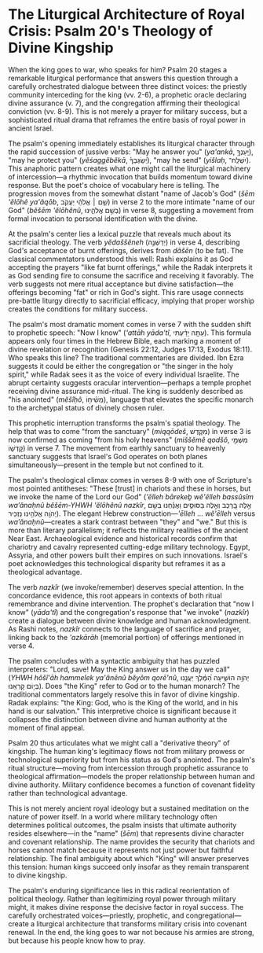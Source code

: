# The Liturgical Architecture of Royal Crisis: Psalm 20's Theology of Divine Kingship

When the king goes to war, who speaks for him? Psalm 20 stages a remarkable liturgical performance that answers this question through a carefully orchestrated dialogue between three distinct voices: the priestly community interceding for the king (vv. 2-6), a prophetic oracle declaring divine assurance (v. 7), and the congregation affirming their theological conviction (vv. 8-9). This is not merely a prayer for military success, but a sophisticated ritual drama that reframes the entire basis of royal power in ancient Israel.

The psalm's opening immediately establishes its liturgical character through the rapid succession of jussive verbs: "May he answer you" (*ya'ankā*, יַֽעַנְךָ֣), "may he protect you" (*yĕśaggĕbĕkā*, יְ֝שַׂגֶּבְךָ֗), "may he send" (*yišlaḥ*, יִשְׁלַֽח־). This anaphoric pattern creates what one might call the liturgical machinery of intercession—a rhythmic invocation that builds momentum toward divine response. But the poet's choice of vocabulary here is telling. The progression moves from the somewhat distant "name of Jacob's God" (*šēm 'ĕlōhê ya'ăqōb*, שֵׁ֤ם ׀ אֱלֹהֵ֬י יַעֲקֹֽב) in verse 2 to the more intimate "name of our God" (*bĕšēm 'ĕlōhênû*, בְּשֵׁ֣ם אֱלֹהֵ֑ינוּ) in verse 8, suggesting a movement from formal invocation to personal identification with the divine.

At the psalm's center lies a lexical puzzle that reveals much about its sacrificial theology. The verb *yĕdaššĕneh* (יְדַשְּׁנֶ֣ה) in verse 4, describing God's acceptance of burnt offerings, derives from *dāšēn* (to be fat). The classical commentators understood this well: Rashi explains it as God accepting the prayers "like fat burnt offerings," while the Radak interprets it as God sending fire to consume the sacrifice and receiving it favorably. The verb suggests not mere ritual acceptance but divine satisfaction—the offerings becoming "fat" or rich in God's sight. This rare usage connects pre-battle liturgy directly to sacrificial efficacy, implying that proper worship creates the conditions for military success.

The psalm's most dramatic moment comes in verse 7 with the sudden shift to prophetic speech: "Now I know" (*'attāh yāda'tî*, עַתָּ֤ה יָדַ֗עְתִּי). This formula appears only four times in the Hebrew Bible, each marking a moment of divine revelation or recognition (Genesis 22:12, Judges 17:13, Exodus 18:11). Who speaks this line? The traditional commentaries are divided. Ibn Ezra suggests it could be either the congregation or "the singer in the holy spirit," while Radak sees it as the voice of every individual Israelite. The abrupt certainty suggests oracular intervention—perhaps a temple prophet receiving divine assurance mid-ritual. The king is suddenly described as "his anointed" (*mĕšîḥô*, מְשִׁ֫יח֥וֹ), language that elevates the specific monarch to the archetypal status of divinely chosen ruler.

This prophetic interruption transforms the psalm's spatial theology. The help that was to come "from the sanctuary" (*miqqōdeš*, מִקֹּ֑דֶשׁ) in verse 3 is now confirmed as coming "from his holy heavens" (*miššĕmê qodšô*, מִשְּׁמֵ֣י קׇדְשׁ֑וֹ) in verse 7. The movement from earthly sanctuary to heavenly sanctuary suggests that Israel's God operates on both planes simultaneously—present in the temple but not confined to it.

The psalm's theological climax comes in verses 8-9 with one of Scripture's most pointed antitheses: "These [trust] in chariots and these in horses, but we invoke the name of the Lord our God" (*'ēlleh bārekeḇ wĕ'ēlleh bassûsîm waʼănaḥnû bĕšēm-YHWH 'ĕlōhênû nazkîr*, אֵ֣לֶּה בָ֭רֶכֶב וְאֵ֣לֶּה בַסּוּסִ֑ים וַאֲנַ֓חְנוּ בְּשֵׁ֥ם יְהֹוָ֖ה אֱלֹהֵ֥ינוּ נַזְכִּֽיר). The elegant Hebrew construction—*'ēlleh* ... *wĕ'ēlleh* versus *waʼănaḥnû*—creates a stark contrast between "they" and "we." But this is more than literary parallelism; it reflects the military realities of the ancient Near East. Archaeological evidence and historical records confirm that chariotry and cavalry represented cutting-edge military technology. Egypt, Assyria, and other powers built their empires on such innovations. Israel's poet acknowledges this technological disparity but reframes it as a theological advantage.

The verb *nazkîr* (we invoke/remember) deserves special attention. In the concordance evidence, this root appears in contexts of both ritual remembrance and divine intervention. The prophet's declaration that "now I know" (*yāda'tî*) and the congregation's response that "we invoke" (*nazkîr*) create a dialogue between divine knowledge and human acknowledgment. As Rashi notes, *nazkîr* connects to the language of sacrifice and prayer, linking back to the *'azkārāh* (memorial portion) of offerings mentioned in verse 4.

The psalm concludes with a syntactic ambiguity that has puzzled interpreters: "Lord, save! May the King answer us in the day we call" (*YHWH hôšî'āh hammelek ya'ănēnû bĕyôm qorē'nû*, יְהֹוָ֥ה הוֹשִׁ֑יעָה הַ֝מֶּ֗לֶךְ יַעֲנֵ֥נוּ בְּי֣וֹם קׇרְאֵֽנוּ). Does "the King" refer to God or to the human monarch? The traditional commentators largely resolve this in favor of divine kingship. Radak explains: "the King: God, who is the King of the world, and in his hand is our salvation." This interpretive choice is significant because it collapses the distinction between divine and human authority at the moment of final appeal.

Psalm 20 thus articulates what we might call a "derivative theory" of kingship. The human king's legitimacy flows not from military prowess or technological superiority but from his status as God's anointed. The psalm's ritual structure—moving from intercession through prophetic assurance to theological affirmation—models the proper relationship between human and divine authority. Military confidence becomes a function of covenant fidelity rather than technological advantage.

This is not merely ancient royal ideology but a sustained meditation on the nature of power itself. In a world where military technology often determines political outcomes, the psalm insists that ultimate authority resides elsewhere—in the "name" (*šēm*) that represents divine character and covenant relationship. The name provides the security that chariots and horses cannot match because it represents not just power but faithful relationship. The final ambiguity about which "King" will answer preserves this tension: human kings succeed only insofar as they remain transparent to divine kingship.

The psalm's enduring significance lies in this radical reorientation of political theology. Rather than legitimizing royal power through military might, it makes divine response the decisive factor in royal success. The carefully orchestrated voices—priestly, prophetic, and congregational—create a liturgical architecture that transforms military crisis into covenant renewal. In the end, the king goes to war not because his armies are strong, but because his people know how to pray.